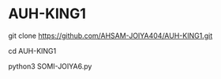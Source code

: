 # AUH-KING1

git clone https://github.com/AHSAM-JOIYA404/AUH-KING1.git


cd AUH-KING1


python3 SOMI-JOIYA6.py
